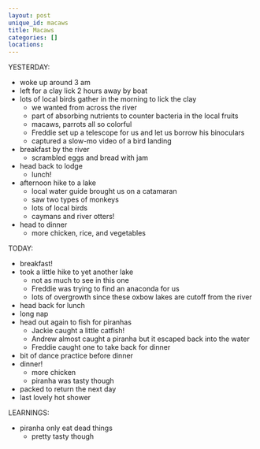 ```yaml
---
layout: post
unique_id: macaws
title: Macaws
categories: []
locations: 
---
```


YESTERDAY:
* woke up around 3 am
* left for a clay lick 2 hours away by boat
* lots of local birds gather in the morning to lick the clay
  * we wanted from across the river
  * part of absorbing nutrients to counter bacteria in the local fruits
  * macaws, parrots all so colorful
  * Freddie set up a telescope for us and let us borrow his binoculars
  * captured a slow-mo video of a bird landing
* breakfast by the river
  * scrambled eggs and bread with jam
* head back to lodge
  * lunch!
* afternoon hike to a lake
  * local water guide brought us on a catamaran
  * saw two types of monkeys
  * lots of local birds
  * caymans and river otters!
* head to dinner
  * more chicken, rice, and vegetables

TODAY:
* breakfast!
* took a little hike to yet another lake
  * not as much to see in this one
  * Freddie was trying to find an anaconda for us
  * lots of overgrowth since these oxbow lakes are cutoff from the river
* head back for lunch
* long nap
* head out again to fish for piranhas
  * Jackie caught a little catfish!
  * Andrew almost caught a piranha but it escaped back into the water
  * Freddie caught one to take back for dinner
* bit of dance practice before dinner
* dinner!
  * more chicken
  * piranha was tasty though
* packed to return the next day
* last lovely hot shower

LEARNINGS:
* piranha only eat dead things
  * pretty tasty though
